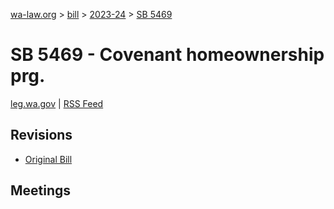 [wa-law.org](/) > [bill](/bill/) > [2023-24](/bill/2023-24/) > [SB 5469](/bill/2023-24/sb/5469/)

# SB 5469 - Covenant homeownership prg.
[leg.wa.gov](https://app.leg.wa.gov/billsummary?BillNumber=5469&Year=2023&Initiative=false) | [RSS Feed](./rss.xml)

## Revisions
* [Original Bill](1/)

## Meetings